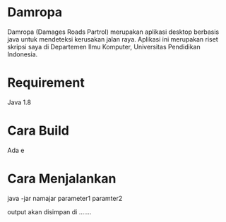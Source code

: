 Damropa
=======

Damropa (Damages Roads Partrol) merupakan aplikasi desktop berbasis java untuk mendeteksi kerusakan jalan raya. Aplikasi ini merupakan riset skripsi saya di Departemen Ilmu Komputer, Universitas Pendidikan Indonesia.

Requirement
===========
Java 1.8


Cara Build
==========
Ada e


Cara Menjalankan
================
java -jar  namajar parameter1 paramter2


output akan disimpan di .......
 







